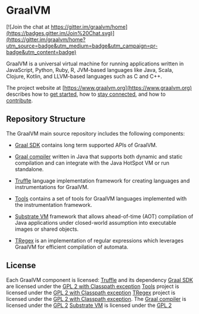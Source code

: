 # GraalVM

[![Join the chat at https://gitter.im/graalvm/home](https://badges.gitter.im/Join%20Chat.svg)](https://gitter.im/graalvm/home?utm_source=badge&utm_medium=badge&utm_campaign=pr-badge&utm_content=badge)

GraalVM is a universal virtual machine for running applications written in JavaScript, Python, Ruby, R, JVM-based languages like Java, Scala, Clojure, Kotlin, and LLVM-based languages such as C and C++.

The project website at [https://www.graalvm.org](https://www.graalvm.org) describes how to [get started](https://www.graalvm.org/docs/getting-started/), how to [stay connected](https://www.graalvm.org/community/), and how to [contribute](https://www.graalvm.org/community/contributors/).

## Repository Structure

The GraalVM main source repository includes the following components:

* [Graal SDK](sdk/README.md) contains long term supported APIs of GraalVM.

* [Graal compiler](compiler/README.md) written in Java that supports both dynamic and static compilation and can integrate with
the Java HotSpot VM or run standalone.

* [Truffle](truffle/README.md) language implementation framework for creating languages and instrumentations for GraalVM.

* [Tools](tools/README.md) contains a set of tools for GraalVM languages
implemented with the instrumentation framework.

* [Substrate VM](substratevm/README.md) framework that allows ahead-of-time (AOT)
compilation of Java applications under closed-world assumption into executable
images or shared objects.

* [TRegex](/regex/) is an implementation of regular expressions which leverages GraalVM for efficient compilation of automata.


## License
Each GraalVM component is licensed:
[Truffle](/truffle/) and its dependency [Graal SDK](/sdk/) are licensed under
the [GPL 2 with Classpath exception](truffle/LICENSE.GPL.md)
[Tools](/tools/) project is licensed under the [GPL 2 with Classpath exception](tools/LICENSE.GPL.md)
[TRegex](/regex/) project is licensed under the [GPL 2 with Classpath exception](regex/LICENSE.GPL.md).
The [Graal compiler](/compiler/) is licensed under the [GPL 2](compiler/LICENSE.md)
[Substrate VM](/substratevm/) is licensed under the [GPL 2](substratevm/LICENSE.md)
